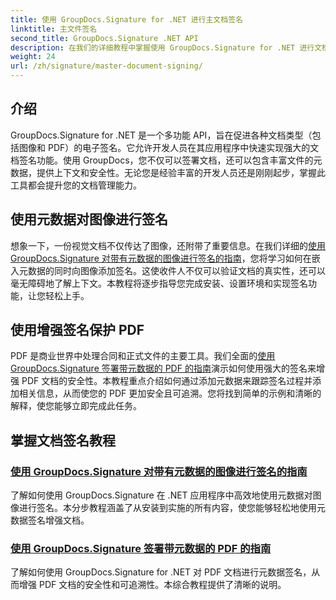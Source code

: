 ```yaml
---
title: 使用 GroupDocs.Signature for .NET 进行主文档签名
linktitle: 主文件签名
second_title: GroupDocs.Signature .NET API
description: 在我们的详细教程中掌握使用 GroupDocs.Signature for .NET 进行文档签名的方法。轻松使用元数据对图像和 PDF 进行签名。
weight: 24
url: /zh/signature/master-document-signing/
---
```

## 介绍

GroupDocs.Signature for .NET 是一个多功能 API，旨在促进各种文档类型（包括图像和 PDF）的电子签名。它允许开发人员在其应用程序中快速实现强大的文档签名功能。使用 GroupDocs，您不仅可以签署文档，还可以包含丰富文件的元数据，提供上下文和安全性。无论您是经验丰富的开发人员还是刚刚起步，掌握此工具都会提升您的文档管理能力。

## 使用元数据对图像进行签名  
想象一下，一份视觉文档不仅传达了图像，还附带了重要信息。在我们详细的[使用 GroupDocs.Signature 对带有元数据的图像进行签名的指南](./signing-images-with-metadata/)，您将学习如何在嵌入元数据的同时向图像添加签名。这使收件人不仅可以验证文档的真实性，还可以毫无障碍地了解上下文。本教程将逐步指导您完成安装、设置环境和实现签名功能，让您轻松上手。

## 使用增强签名保护 PDF  
 PDF 是商业世界中处理合同和正式文件的主要工具。我们全面的[使用 GroupDocs.Signature 签署带元数据的 PDF 的指南](./signing-pdf-with-metadata/)演示如何使用强大的签名来增强 PDF 文档的安全性。本教程重点介绍如何通过添加元数据来跟踪签名过程并添加相关信息，从而使您的 PDF 更加安全且可追溯。您将找到简单的示例和清晰的解释，使您能够立即完成此任务。

## 掌握文档签名教程
### [使用 GroupDocs.Signature 对带有元数据的图像进行签名的指南](./signing-images-with-metadata/)
了解如何使用 GroupDocs.Signature 在 .NET 应用程序中高效地使用元数据对图像进行签名。本分步教程涵盖了从安装到实施的所有内容，使您能够轻松地使用元数据签名增强文档。
### [使用 GroupDocs.Signature 签署带元数据的 PDF 的指南](./signing-pdf-with-metadata/)
了解如何使用 GroupDocs.Signature for .NET 对 PDF 文档进行元数据签名，从而增强 PDF 文档的安全性和可追溯性。本综合教程提供了清晰的说明。